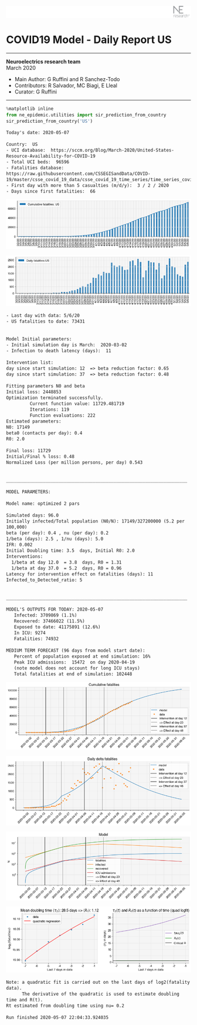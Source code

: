 ![](./images/logo.png)
# COVID19 Model - Daily Report US

---

**Neuroelectrics research team**  
March 2020  
* Main Author: G Ruffini and R Sanchez-Todo  
* Contributors: R Salvador, MC Biagi, E Lleal
* Curator: G Ruffini

---


```python
%matplotlib inline
from ne_epidemic.utilities import sir_prediction_from_country
sir_prediction_from_country('US')
```

    Today's date: 2020-05-07 
    
    Country:  US
    - UCI database:  https://sccm.org/Blog/March-2020/United-States-Resource-Availability-for-COVID-19
    - Total UCI beds:  96596
    - Fatalities database:  https://raw.githubusercontent.com/CSSEGISandData/COVID-19/master/csse_covid_19_data/csse_covid_19_time_series/time_series_covid19_deaths_global.csv
    - First day with more than 5 casualties (m/d/y):  3 / 2 / 2020
    - Days since first fatalities:  66



![png](03%20-%20Daily_Report_US_files/03%20-%20Daily_Report_US_1_1.png)



![png](03%20-%20Daily_Report_US_files/03%20-%20Daily_Report_US_1_2.png)


    - Last day with data: 5/6/20
    - US fatalities to date: 73431
     
    
    Model Initial parameters:
    - Initial simulation day is March:  2020-03-02
    - Infection to death latency (days):  11
    
    Intervention list:
    day since start simulation: 12  => beta reduction factor: 0.65
    day since start simulation: 37  => beta reduction factor: 0.48
    
    Fitting parameters N0 and beta
    Initial loss: 2448853
    Optimization terminated successfully.
             Current function value: 11729.481719
             Iterations: 119
             Function evaluations: 222
    Estimated parameters:
    N0: 17149
    beta0 (contacts per day): 0.4
    R0: 2.0
    
    Final loss: 11729
    Initial/Final % loss: 0.48
    Normalized Loss (per million persons, per day) 0.543 
    
    
    _____________________________________________________________________
     
    MODEL PARAMETERS:
    
    Model name: optimized 2 pars
    
    Simulated days: 96.0
    Initially infected/Total population (N0/N): 17149/327200000 (5.2 per 100,000)
    beta (per day): 0.4 , nu (per day): 0.2
    1/beta (days): 2.5 , 1/nu (days): 5.0
    IFR: 0.002
    Initial Doubling time: 3.5  days, Initial R0: 2.0
    Interventions:
      1/beta at day 12.0  = 3.8  days, R0 = 1.31
      1/beta at day 37.0  = 5.2  days, R0 = 0.96
    Latency for intervention effect on fatalities (days): 11
    Infected_to_Detected_ratio: 5
    
    
    _____________________________________________________________________
    
    MODEL'S OUTPUTS FOR TODAY: 2020-05-07
       Infected: 3709869 (1.1%)
       Recovered: 37466022 (11.5%)
       Exposed to date: 41175891 (12.6%)
       In ICU: 9274
       Fatalities: 74932
     
    MEDIUM TERM FORECAST (96 days from model start date): 
       Percent of population exposed at end simulation: 16%
       Peak ICU admissions:  15472  on day 2020-04-19
       (note model does not account for long ICU stays)
       Total fatalities at end of simulation: 102448



![png](03%20-%20Daily_Report_US_files/03%20-%20Daily_Report_US_1_4.png)



![png](03%20-%20Daily_Report_US_files/03%20-%20Daily_Report_US_1_5.png)



![png](03%20-%20Daily_Report_US_files/03%20-%20Daily_Report_US_1_6.png)


     



![png](03%20-%20Daily_Report_US_files/03%20-%20Daily_Report_US_1_8.png)


    Note: a quadratic fit is carried out on the last days of log2(fatality data).
          The derivative of the quadratic is used to estimate doubling time and R(t).
    Rt estimated from doubling time using nu= 0.2
    
    Run finished 2020-05-07 22:04:33.924035

